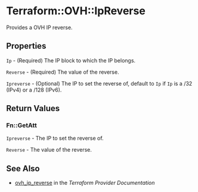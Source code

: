 # Terraform::OVH::IpReverse

Provides a OVH IP reverse.

## Properties

`Ip` - (Required) The IP block to which the IP belongs.

`Reverse` - (Required) The value of the reverse.

`Ipreverse` - (Optional) The IP to set the reverse of, default to `Ip` if `Ip` is a /32 (IPv4) or a /128 (IPv6).


## Return Values

### Fn::GetAtt

`Ipreverse` - The IP to set the reverse of.

`Reverse` - The value of the reverse.

## See Also

* [ovh_ip_reverse](https://www.terraform.io/docs/providers/ovh/r/ip_reverse.html) in the _Terraform Provider Documentation_